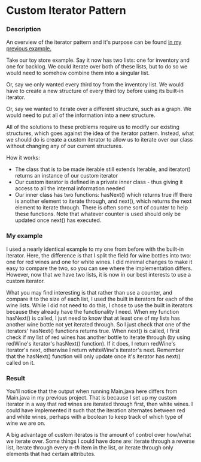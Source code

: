 # Custom Iterator Pattern

### Description
An overview of the iterator pattern and it's purpose can be found [in my previous example.](https://github.com/jaycoh/Iterator-Pattern-Built-In)

Take our toy store example. Say it now has two lists: one for inventory and one for backlog. We could iterate over both of these
lists, but to do so we would need to somehow combine them into a singular list.

Or, say we only wanted every third toy from the inventory list. We would have to create a new structure of every third toy before
using its built-in iterator.

Or, say we wanted to iterate over a different structure, such as a graph. We would need to put all of the information into
a new structure.

All of the solutions to these problems require us to modify our existing structures, which goes against the idea of the
iterator pattern. Instead, what we should do is create a custom iterator to allow us to iterate over our class without
changing any of our current structures.

How it works:
- The class that is to be made iterable still extends Iterable<Item>, and iterator() returns an instance of our custom iterator
- Our custom iterator is defined in a private inner class - thus giving it access to all the internal information needed
- Our inner class has two functions: hasNext() which returns true iff there is another element to iterate through, and
next(), which returns the next element to iterate through. There is often some sort of counter to help these functions. Note that whatever counter is used should only be updated once next() has executed.
 
### My example

I used a nearly identical example to my one from before with the built-in iterator. Here, the difference is that I split
the field for wine bottles into two: one for red wines and one for white wines. I did minimal changes to make it easy to compare the two, so you can see
where the implementation differs. However, now that we have two lists, it is now in our best interests to use a custom iterator.

What you may find interesting is that rather than use a counter, and compare it to the size of each list, I used the built in iterators for each of the wine lists. While I did not need to do this, I chose to use the built in iterators because they already have the functionality I need. When my function hasNext() is called, I just need to know that at least one of my lists has another wine bottle not yet iterated through. So I just check that one of the iterators' hasNext() functions returns true. When next() is called, I first check if my list of red wines has another bottle to iterate through (by using redWine's iterator's hasNext() function). If it does, I return redWine's iterator's next, otherwise I return whiteWine's iterator's next. Remember that the hasNext() function will only update once it's iterator has next() called on it.


 ### Result
 
 You'll notice that the output when running Main.java here differs from Main.java in my previous project. That is because I set up my custom iterator in a way that red wines are iterated through first, then white wines. I could have implemented it such that the iteration alternates between red and white wines, perhaps with a boolean to keep track of which type of wine we are on.
 
 A big advantage of custom iteratos is the amount of control over how/what we iterate over. Some things I could have done are: iterate through a reverse list, iterate through every n-*th* item in the list, or iterate through only elements that had certain attributes.
